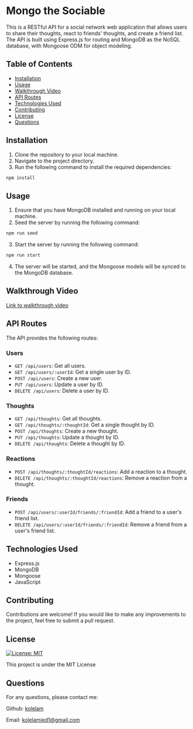 # Mongo the Sociable

This is a RESTful API for a social network web application that allows users to share their thoughts, react to friends' thoughts, and create a friend list. The API is built using Express.js for routing and MongoDB as the NoSQL database, with Mongoose ODM for object modeling.

## Table of Contents

- [Installation](#installation)
- [Usage](#usage)
- [Walkthrough Video](#walkthrough-video)
- [API Routes](#api-routes)
- [Technologies Used](#technologies-used)
- [Contributing](#contributing)
- [License](#license)
- [Questions](#questions)

## Installation

1. Clone the repository to your local machine.
2. Navigate to the project directory.
3. Run the following command to install the required dependencies:

```bash
npm install
```
## Usage

1. Ensure that you have MongoDB installed and running on your local machine.
2. Seed the server by running the following command:

```bash
npm run seed
```
3. Start the server by running the following command:

```bash
npm run start
```
4. The server will be started, and the Mongoose models will be synced to the MongoDB database.

## Walkthrough Video

[Link to walkthrough video](https://drive.google.com/file/d/14TZ2O6zuT_TNPk1gxBK_W0TsqBy9UClm/view)

## API Routes

The API provides the following routes:

### Users

- `GET /api/users`: Get all users.
- `GET /api/users/:userId`: Get a single user by ID.
- `POST /api/users`: Create a new user.
- `PUT /api/users`: Update a user by ID.
- `DELETE /api/users`: Delete a user by ID.

### Thoughts

- `GET /api/thoughts`: Get all thoughts.
- `GET /api/thoughts/:thoughtId`: Get a single thought by ID.
- `POST /api/thoughts`: Create a new thought.
- `PUT /api/thoughts`: Update a thought by ID.
- `DELETE /api/thoughts`: Delete a thought by ID.

### Reactions

- `POST /api/thoughts/:thoughtId/reactions`: Add a reaction to a thought.
- `DELETE /api/thoughts/:thoughtId/reactions`: Remove a reaction from a thought.

### Friends

- `POST /api/users/:userId/friends/:friendId`: Add a friend to a user's friend list.
- `DELETE /api/users/:userId/friends/:friendId`: Remove a friend from a user's friend list.

## Technologies Used

- Express.js
- MongoDB
- Mongoose
- JavaScript

## Contributing

Contributions are welcome! If you would like to make any improvements to the project, feel free to submit a pull request.

## License

[![License: MIT](https://img.shields.io/badge/License-MIT-yellow.svg)](https://opensource.org/licenses/MIT)

This project is under the MIT License

## Questions
For any questions, please contact me:

Github: [kolelam](https://github.com/kolelam)

Email: kolelamied1@gmail.com